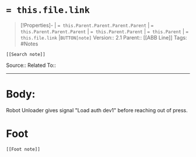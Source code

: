 # `= this.file.link`
>[!Properties]- | `= this.Parent.Parent.Parent.Parent` |  `= this.Parent.Parent.Parent` | `= this.Parent.Parent` | `= this.Parent` | `= this.file.link` |`BUTTON[note]` 
>Version:: 2.1
>Parent:: [[ABB Line]]
>Tags: #Notes
```meta-bind-embed
[[Search note]]
```
Source::
Related To::
***
# Body:


Robot Unloader gives signal "Load auth dev1" before reaching out of press.








# Foot
```meta-bind-embed
[[Foot note]]
``` 